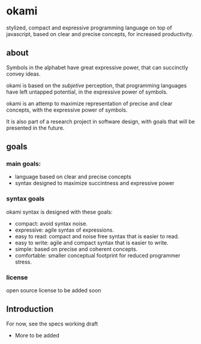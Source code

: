 
# okami

stylized, compact and expressive programming language on top of 
javascript, based on clear and precise concepts, for increased 
productivity.

## about

Symbols in the alphabet have great expressive power, that can 
succinctly convey ideas.

okami is based on the _subjetive_ perception, that programming 
languages have left untapped potential, in the expressive power
of symbols.

okami is an attemp to maximize representation of precise and clear 
concepts, with the expressive power of symbols.

It is also part of a research project in software design, with 
goals that will be presented in the future.

## goals

### main goals:

* language based on clear and precise concepts
* syntax designed to maximize succintness and expressive power

### syntax goals

okami syntax is designed with these goals:

* compact: avoid syntax noise.
* expressive: agile syntax of expressions.
* easy to read: compact and noise free syntax that is easier to read.
* easy to write: agile and compact syntax that is easier to write.
* simple: based on precise and coherent concepts.
* comfortable: smaller conceptual footprint for reduced programmer stress.

### license

open source license to be added soon

## Introduction

For now, see the specs working draft

* More to be added





